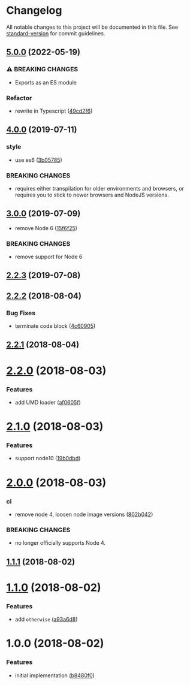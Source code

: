 # Changelog

All notable changes to this project will be documented in this file. See [standard-version](https://github.com/conventional-changelog/standard-version) for commit guidelines.

## [5.0.0](https://github.com/Gipphe/caseof/compare/v4.0.0...v5.0.0) (2022-05-19)


### ⚠ BREAKING CHANGES

* Exports as an ES module

### Refactor

* rewrite in Typescript ([49cd2f6](https://github.com/Gipphe/caseof/commit/49cd2f6f0453158d033522cd47eea4cbcb5ab0df))

## [4.0.0](https://github.com/Gipphe/caseof/compare/v3.0.0...v4.0.0) (2019-07-11)

### style

- use es6 ([3b05785](https://github.com/Gipphe/caseof/commit/3b05785))

### BREAKING CHANGES

- requires either transpilation for older environments
  and browsers, or requires you to stick to newer browsers and NodeJS
  versions.

## [3.0.0](https://github.com/Gipphe/caseof/compare/v2.2.3...v3.0.0) (2019-07-09)

- remove Node 6 ([15f6f25](https://github.com/Gipphe/caseof/commit/15f6f25))

### BREAKING CHANGES

- remove support for Node 6

<a name="2.2.3"></a>

## [2.2.3](https://github.com/Gipphe/caseof/compare/v2.2.2...v2.2.3) (2019-07-08)

<a name="2.2.2"></a>

## [2.2.2](https://github.com/Gipphe/caseof/compare/v2.2.1...v2.2.2) (2018-08-04)

### Bug Fixes

- terminate code block ([4c60905](https://github.com/Gipphe/caseof/commit/4c60905))

<a name="2.2.1"></a>

## [2.2.1](https://github.com/Gipphe/caseof/compare/v2.2.0...v2.2.1) (2018-08-04)

<a name="2.2.0"></a>

# [2.2.0](https://github.com/Gipphe/caseof/compare/v2.1.0...v2.2.0) (2018-08-03)

### Features

- add UMD loader ([af0605f](https://github.com/Gipphe/caseof/commit/af0605f))

<a name="2.1.0"></a>

# [2.1.0](https://github.com/Gipphe/caseof/compare/v2.0.0...v2.1.0) (2018-08-03)

### Features

- support node10 ([19b0dbd](https://github.com/Gipphe/caseof/commit/19b0dbd))

<a name="2.0.0"></a>

# [2.0.0](https://github.com/Gipphe/caseof/compare/v1.1.1...v2.0.0) (2018-08-03)

### ci

- remove node 4, loosen node image versions ([802b042](https://github.com/Gipphe/caseof/commit/802b042))

### BREAKING CHANGES

- no longer officially supports Node 4.

<a name="1.1.1"></a>

## [1.1.1](https://github.com/Gipphe/caseof/compare/v1.1.0...v1.1.1) (2018-08-02)

<a name="1.1.0"></a>

# [1.1.0](https://github.com/Gipphe/caseof/compare/v1.0.0...v1.1.0) (2018-08-02)

### Features

- add `otherwise` ([a93a6d8](https://github.com/Gipphe/caseof/commit/a93a6d8))

<a name="1.0.0"></a>

# 1.0.0 (2018-08-02)

### Features

- initial implementation ([b8480f0](https://github.com/Gipphe/caseof/commit/b8480f0))
